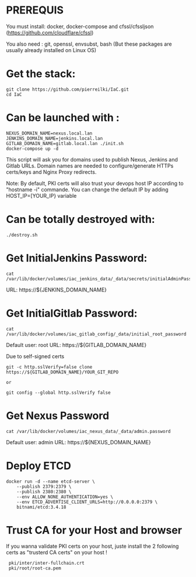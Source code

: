# PREREQUIS

You must install: docker, docker-compose and cfssl/cfssljson (https://github.com/cloudflare/cfssl)

You also need : git, openssl, envsubst, bash  (But these packages are usually already installed on Linux OS)


# Get the stack:

```
git clone https://github.com/pierreilki/IaC.git
cd IaC
```

# Can be launched with :

```
NEXUS_DOMAIN_NAME=nexus.local.lan JENKINS_DOMAIN_NAME=jenkins.local.lan GITLAB_DOMAIN_NAME=gitlab.local.lan ./init.sh
docker-compose up -d
```

This script will ask you for domains used to publish Nexus, Jenkins and Gitlab URLs.
Domain names are needed to configure/generate HTTPs certs/keys and Nginx Proxy redirects.

Note: By default, PKI certs will also trust your devops host IP according to "hostname -i" commande. You can change the default IP by adding HOST_IP=[YOUR_IP} variable



# Can be totally destroyed with: 

```
./destroy.sh
```

# Get InitialJenkins Password:

```
cat /var/lib/docker/volumes/iac_jenkins_data/_data/secrets/initialAdminPassword
```
URL: https://${JENKINS_DOMAIN_NAME}


# Get InitialGitlab Password:

```
cat /var/lib/docker/volumes/iac_gitlab_config/_data/initial_root_password
```
Default user: root
URL: https://${GITLAB_DOMAIN_NAME}

Due to self-signed certs

```
git -c http.sslVerify=false clone https://${GITLAB_DOMAIN_NAME}/YOUR_GIT_REPO

or

git config --global http.sslVerify false

```
# Get Nexus Password

```
cat /var/lib/docker/volumes/iac_nexus_data/_data/admin.password
```
Default user: admin
URL: https://${NEXUS_DOMAIN_NAME}


# Deploy ETCD

```
docker run -d --name etcd-server \
    --publish 2379:2379 \
    --publish 2380:2380 \
    --env ALLOW_NONE_AUTHENTICATION=yes \
    --env ETCD_ADVERTISE_CLIENT_URLS=http://0.0.0.0:2379 \
    bitnami/etcd:3.4.18
```




# Trust CA for your Host and browser

If you wanna validate PKI certs on your host, juste install the 2 following certs as "trusterd CA certs" on your host !
```
 pki/inter/inter-fullchain.crt
 pki/root/root-ca.pem
 ```
